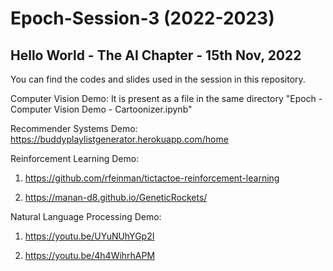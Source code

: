 # Epoch-Session-3 (2022-2023)
## Hello World - The AI Chapter - 15th Nov, 2022

You can find the codes and slides used in the session in this repository.

Computer Vision Demo: It is present as a file in the same directory "Epoch - Computer Vision Demo - Cartoonizer.ipynb"

Recommender Systems Demo: https://buddyplaylistgenerator.herokuapp.com/home

Reinforcement Learning Demo:

  1. https://github.com/rfeinman/tictactoe-reinforcement-learning
  
  2. https://manan-d8.github.io/GeneticRockets/
  
Natural Language Processing Demo:
  
  1. https://youtu.be/UYuNUhYGp2I
  
  2. https://youtu.be/4h4WihrhAPM

